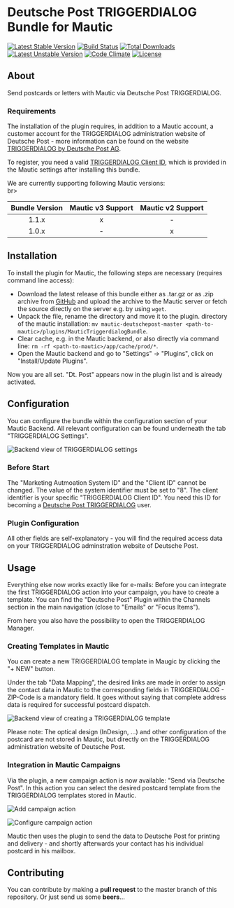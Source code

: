 Deutsche Post TRIGGERDIALOG Bundle for Mautic
=============================================

[![Latest Stable Version](https://poser.pugx.org/leuchtfeuer/mautic-deutschepost/v/stable)](https://packagist.org/packages/leuchtfeuer/mautic-deutschepost)
[![Build Status](https://github.com/Leuchtfeuer/mautic-deutschepost/workflows/Continous%20Integration/badge.svg)](https://github.com/Leuchtfeuer/mautic-deutschepost/actions)
[![Total Downloads](https://poser.pugx.org/leuchtfeuer/mautic-deutschepost/downloads)](https://packagist.org/packages/leuchtfeuer/mautic-deutschepost)
[![Latest Unstable Version](https://poser.pugx.org/leuchtfeuer/mautic-deutschepost/v/unstable)](https://packagist.org/packages/leuchtfeuer/mautic-deutschepost)
[![Code Climate](https://codeclimate.com/github/Leuchtfeuer/mautic-deutschepost/badges/gpa.svg)](https://codeclimate.com/github/Leuchtfeuer/mautic-deutschepost)
[![License](https://poser.pugx.org/leuchtfeuer/mautic-deutschepost/license)](https://packagist.org/packages/leuchtfeuer/mautic-deutschepost)

## About

Send postcards or letters with Mautic via Deutsche Post TRIGGERDIALOG.

### Requirements

The installation of the plugin requires, in addition to a Mautic 
account, a customer account for the TRIGGERDIALOG administration 
website of Deutsche Post - more information can be found on the website 
[TRIGGERDIALOG by Deutsche Post AG](https://www.deutschepost.de/de/t/triggerdialog.html).

To register, you need a valid [TRIGGERDIALOG Client ID](#before-start), 
which is provided in the Mautic settings after installing this bundle.

We are currently supporting following Mautic versions:<br>br>

| Bundle Version | Mautic v3 Support | Mautic v2 Support |
| :-: | :-: | :-: |
| 1.1.x          | x                 | -                 |
| 1.0.x          | -                 | x                 |

## Installation

To install the plugin for Mautic, the following steps are necessary 
(requires command line access):

* Download the latest release of this bundle either as .tar.gz or as
.zip archive from [GitHub](https://github.com/Leuchtfeuer/mautic-deutschepost/releases)
and upload the archive to the Mautic server or fetch the source directly
on the server e.g. by using `wget`.
* Unpack the file, rename the directory and move it to the plugin.
directory of the mautic installation: `mv mautic-deutschepost-master <path-to-mautic>/plugins/MauticTriggerdialogBundle`.
* Clear cache, e.g. in the Mautic backend, or also directly via command line: `rm -rf <path-to-mautic>/app/cache/prod/*`.
* Open the Mautic backend and go to "Settings" -> "Plugins", click on 
"Install/Update Plugins".

Now you are all set. "Dt. Post" appears now in the plugin list and is 
already activated.

## Configuration

You can configure the bundle within the configuration section of your
Mautic Backend. All relevant configuration can be found underneath the
tab "TRIGGERDIALOG Settings".

![Backend view of TRIGGERDIALOG settings](https://www.leuchtfeuer.com/fileadmin/github/mautic-deutschepost/configure-bundle.png "Backend view of Deutsche Post TRIGGERDIALOG for Mautic settings.")

### Before Start

The "Marketing Autmoation System ID" and the "Client ID" cannot be
changed. The value of the system identifier must be set to "8". The 
client identifier is your specific "TRIGGERDIALOG Client ID". You need 
this ID for becoming a [Deutsche Post TRIGGERDIALOG]((https://www.deutschepost.de/de/t/triggerdialog.html)) user.

### Plugin Configuration

All other fields are self-explanatory - you will find the required 
access data on your TRIGGERDIALOG adminstration website of Deutsche Post.

## Usage

Everything else now works exactly like for e-mails: Before you can 
integrate the first TRIGGERDIALOG action into your campaign, you have to
create a template. You can find the "Deutsche Post" Plugin within the 
Channels section in the main navigation (close to "Emails" or 
"Focus Items").

From here you also have the possibility to open the TRIGGERDIALOG 
Manager.

### Creating Templates in Mautic

You can create a new TRIGGERDIALOG template in Maugic by clicking the 
"+ NEW" button.

Under the tab "Data Mapping", the desired links are made in order to 
assign the contact data in Mautic to the corresponding fields in 
TRIGGERDIALOG - ZIP-Code is a mandatory field. It goes without saying 
that complete address data is required for successful postcard dispatch.

![Backend view of creating a TRIGGERDIALOG template](https://www.leuchtfeuer.com/fileadmin/github/mautic-deutschepost/create-triggerdialog-template.png "Backend view of creating a TRIGGERDIALOG template in Mautic.")

Please note: The optical design (InDesign, ...) and other configuration
of the postcard are not stored in Mautic, but directly on the
TRIGGERDIALOG administration website of Deutsche Post.

### Integration in Mautic Campaigns

Via the plugin, a new campaign action is now available: 
"Send via Deutsche Post". In this action you can select the desired 
postcard template from the TRIGGERDIALOG templates stored in Mautic.

![Add campaign action](https://www.leuchtfeuer.com/fileadmin/github/mautic-deutschepost/add-campaign-action.png "Add campaign action.")

![Configure campaign action](https://www.leuchtfeuer.com/fileadmin/github/mautic-deutschepost/configure-campaign-action.png "Configure campaign action.")

Mautic then uses the plugin to send the data to Deutsche Post for
printing and delivery - and shortly afterwards your contact has his
individual postcard in his mailbox.

## Contributing

You can contribute by making a **pull request** to the master branch of 
this repository. Or just send us some **beers**...
